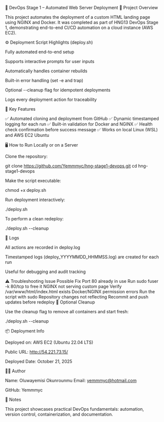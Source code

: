 🚀 DevOps Stage 1 – Automated Web Server Deployment
🧾 Project Overview

This project automates the deployment of a custom HTML landing page using NGINX and Docker.
It was completed as part of HNG13 DevOps Stage 1, demonstrating end-to-end CI/CD automation on a cloud instance (AWS EC2).

⚙️ Deployment Script Highlights (deploy.sh)

Fully automated end-to-end setup

Supports interactive prompts for user inputs

Automatically handles container rebuilds

Built-in error handling (set -e and trap)

Optional --cleanup flag for idempotent deployments

Logs every deployment action for traceability

🧩 Key Features

✅ Automated cloning and deployment from GitHub
✅ Dynamic timestamped logging for each run
✅ Built-in validation for Docker and NGINX
✅ Health check confirmation before success message
✅ Works on local Linux (WSL) and AWS EC2 Ubuntu

🖥️ How to Run Locally or on a Server

Clone the repository:

git clone https://github.com/Yemmmyc/hng-stage1-devops.git
cd hng-stage1-devops


Make the script executable:

chmod +x deploy.sh


Run deployment interactively:

./deploy.sh


To perform a clean redeploy:

./deploy.sh --cleanup

📂 Logs

All actions are recorded in deploy.log

Timestamped logs (deploy_YYYYMMDD_HHMMSS.log) are created for each run

Useful for debugging and audit tracking

⚠️ Troubleshooting
Issue	Possible Fix
Port 80 already in use	Run sudo fuser -k 80/tcp to free it
NGINX not serving custom page	Verify /var/www/html/index.html exists
Docker/NGINX permission errors	Run the script with sudo
Repository changes not reflecting	Recommit and push updates before redeploy
🧹 Optional Cleanup

Use the cleanup flag to remove all containers and start fresh:

./deploy.sh --cleanup

📦 Deployment Info

Deployed on: AWS EC2 (Ubuntu 22.04 LTS)

Public URL: http://54.221.73.15/

Deployed Date: October 21, 2025

👨‍💻 Author

Name: Oluwayemisi Okunrounmu
Email: yemmmyc@hotmail.com

GitHub: Yemmmyc

🏁 Notes

This project showcases practical DevOps fundamentals:
automation, version control, containerization, and documentation.
